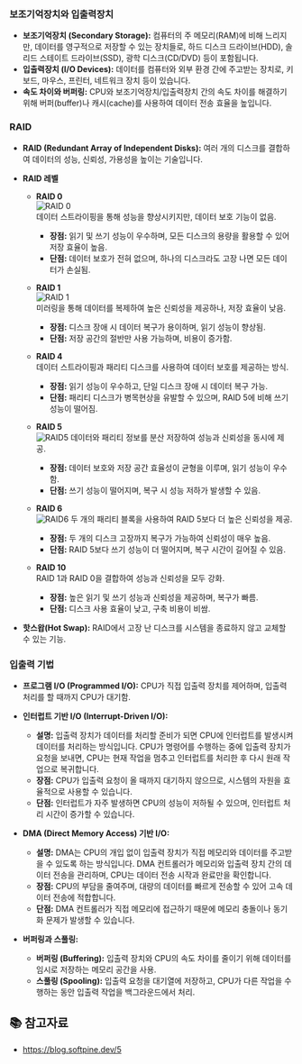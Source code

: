 ### 보조기억장치와 입출력장치

- **보조기억장치 (Secondary Storage):** 컴퓨터의 주 메모리(RAM)에 비해 느리지만, 데이터를 영구적으로 저장할 수 있는 장치들로, 하드 디스크 드라이브(HDD), 솔리드 스테이트 드라이브(SSD), 광학 디스크(CD/DVD) 등이 포함됩니다.
- **입출력장치 (I/O Devices):** 데이터를 컴퓨터와 외부 환경 간에 주고받는 장치로, 키보드, 마우스, 프린터, 네트워크 장치 등이 있습니다.
- **속도 차이와 버퍼링:** CPU와 보조기억장치/입출력장치 간의 속도 차이를 해결하기 위해 버퍼(buffer)나 캐시(cache)를 사용하여 데이터 전송 효율을 높입니다.

### RAID

- **RAID (Redundant Array of Independent Disks):** 여러 개의 디스크를 결합하여 데이터의 성능, 신뢰성, 가용성을 높이는 기술입니다.
- **RAID 레벨**  
  - **RAID 0**  
    ![RAID 0](https://github.com/user-attachments/assets/b355862f-6590-4df1-805a-52b5dff10af8)  
    데이터 스트라이핑을 통해 성능을 향상시키지만, 데이터 보호 기능이 없음.
    - **장점:** 읽기 및 쓰기 성능이 우수하며, 모든 디스크의 용량을 활용할 수 있어 저장 효율이 높음.
    - **단점:** 데이터 보호가 전혀 없으며, 하나의 디스크라도 고장 나면 모든 데이터가 손실됨.

  - **RAID 1**  
    ![RAID 1](https://github.com/user-attachments/assets/109c9219-bb7e-4eb4-8331-823d3b543eef)  
    미러링을 통해 데이터를 복제하여 높은 신뢰성을 제공하나, 저장 효율이 낮음.
    - **장점:** 디스크 장애 시 데이터 복구가 용이하며, 읽기 성능이 향상됨.
    - **단점:** 저장 공간의 절반만 사용 가능하며, 비용이 증가함.

  - **RAID 4**  
    데이터 스트라이핑과 패리티 디스크를 사용하여 데이터 보호를 제공하는 방식.
    - **장점:** 읽기 성능이 우수하고, 단일 디스크 장애 시 데이터 복구 가능.
    - **단점:** 패리티 디스크가 병목현상을 유발할 수 있으며, RAID 5에 비해 쓰기 성능이 떨어짐.

  - **RAID 5**  
    ![RAID5](https://github.com/user-attachments/assets/05fac54f-b037-4880-862b-425de059412b)
    데이터와 패리티 정보를 분산 저장하여 성능과 신뢰성을 동시에 제공.  
    - **장점:** 데이터 보호와 저장 공간 효율성이 균형을 이루며, 읽기 성능이 우수함.
    - **단점:** 쓰기 성능이 떨어지며, 복구 시 성능 저하가 발생할 수 있음.

  - **RAID 6**  
    ![RAID6](https://github.com/user-attachments/assets/0314f6ae-2cdb-4d46-9936-17e6d8fc2fa6)
    두 개의 패리티 블록을 사용하여 RAID 5보다 더 높은 신뢰성을 제공.
    - **장점:** 두 개의 디스크 고장까지 복구가 가능하여 신뢰성이 매우 높음.
    - **단점:** RAID 5보다 쓰기 성능이 더 떨어지며, 복구 시간이 길어질 수 있음.

  - **RAID 10**  
    RAID 1과 RAID 0을 결합하여 성능과 신뢰성을 모두 강화.
    - **장점:** 높은 읽기 및 쓰기 성능과 신뢰성을 제공하며, 복구가 빠름.
    - **단점:** 디스크 사용 효율이 낮고, 구축 비용이 비쌈.

- **핫스왑(Hot Swap):** RAID에서 고장 난 디스크를 시스템을 종료하지 않고 교체할 수 있는 기능.

### 입출력 기법

- **프로그램 I/O (Programmed I/O):** CPU가 직접 입출력 장치를 제어하며, 입출력 처리를 할 때까지 CPU가 대기함.
  
- **인터럽트 기반 I/O (Interrupt-Driven I/O):**
  - **설명:** 입출력 장치가 데이터를 처리할 준비가 되면 CPU에 인터럽트를 발생시켜 데이터를 처리하는 방식입니다. CPU가 명령어를 수행하는 중에 입출력 장치가 요청을 보내면, CPU는 현재 작업을 멈추고 인터럽트를 처리한 후 다시 원래 작업으로 복귀합니다.
  - **장점:** CPU가 입출력 요청이 올 때까지 대기하지 않으므로, 시스템의 자원을 효율적으로 사용할 수 있습니다.
  - **단점:** 인터럽트가 자주 발생하면 CPU의 성능이 저하될 수 있으며, 인터럽트 처리 시간이 증가할 수 있습니다.

- **DMA (Direct Memory Access) 기반 I/O:**
  - **설명:** DMA는 CPU의 개입 없이 입출력 장치가 직접 메모리와 데이터를 주고받을 수 있도록 하는 방식입니다. DMA 컨트롤러가 메모리와 입출력 장치 간의 데이터 전송을 관리하며, CPU는 데이터 전송 시작과 완료만을 확인합니다.
  - **장점:** CPU의 부담을 줄여주며, 대량의 데이터를 빠르게 전송할 수 있어 고속 데이터 전송에 적합합니다.
  - **단점:** DMA 컨트롤러가 직접 메모리에 접근하기 때문에 메모리 충돌이나 동기화 문제가 발생할 수 있습니다.

- **버퍼링과 스풀링:**
  - **버퍼링 (Buffering):** 입출력 장치와 CPU의 속도 차이를 줄이기 위해 데이터를 임시로 저장하는 메모리 공간을 사용.
  - **스풀링 (Spooling):** 입출력 요청을 대기열에 저장하고, CPU가 다른 작업을 수행하는 동안 입출력 작업을 백그라운드에서 처리.

## 📚 참고자료
- https://blog.softpine.dev/5
